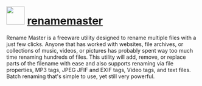 # <img src="https://cdn.jsdelivr.net/gh/chocolatey-community/chocolatey-coreteampackages@430343e7340dd59994b68ec86842b65ed74466ed/icons/renamemaster.png" width="48" height="48"/> [renamemaster](https://chocolatey.org/packages/renamemaster)

Rename Master is a freeware utility designed to rename multiple files with a just few clicks. Anyone that has worked with websites, file archives, or collections of music, videos, or pictures has probably spent way too much time renaming hundreds of files. This utility will add, remove, or replace parts of the filename with ease and also supports renaming via file properties, MP3 tags, JPEG JFIF and EXIF tags, Video tags, and text files. Batch renaming that's simple to use, yet still very powerful.
